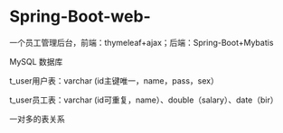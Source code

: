 # Spring-Boot-web-
一个员工管理后台，前端：thymeleaf+ajax；后端：Spring-Boot+Mybatis

MySQL 数据库

t_user用户表：varchar (id主键唯一，name，pass，sex）

t_user员工表：varchar (id可重复，name）、double（salary）、date（bir）

一对多的表关系
